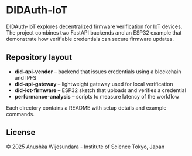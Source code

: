 # DIDAuth-IoT

DIDAuth-IoT explores decentralized firmware verification for IoT devices. The project combines two FastAPI backends and an ESP32 example that demonstrate how verifiable credentials can secure firmware updates.

## Repository layout

- **did-api-vendor** – backend that issues credentials using a blockchain and IPFS
- **did-api-gateway** – lightweight gateway used for local verification
- **did-iot-firmware** – ESP32 sketch that uploads and verifies a credential
- **performance-analysis** – scripts to measure latency of the workflow

Each directory contains a README with setup details and example commands.

## License
© 2025 Anushka Wijesundara - Institute of Science Tokyo, Japan
